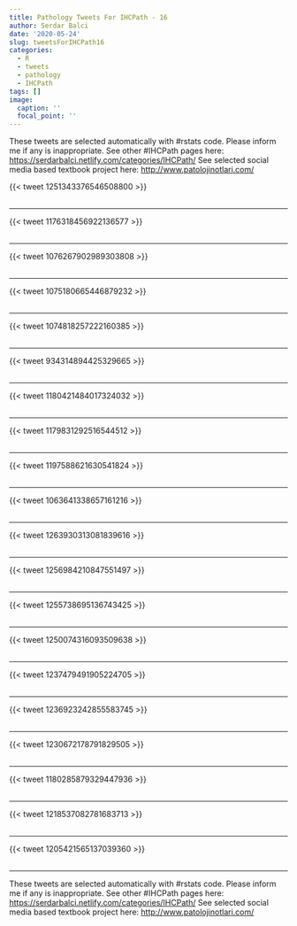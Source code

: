 ```yaml
---
title: Pathology Tweets For IHCPath - 16
author: Serdar Balci
date: '2020-05-24'
slug: tweetsForIHCPath16
categories:
  - R
  - tweets
  - pathology
  - IHCPath
tags: []
image:
  caption: ''
  focal_point: ''
---
```



These tweets are selected automatically with #rstats code. Please inform me if any is inappropriate.
See other #IHCPath pages here: https://serdarbalci.netlify.com/categories/IHCPath/ 
See selected social media based textbook project here: http://www.patolojinotlari.com/

{{< tweet 1251343376546508800 >}}
<br>
<br>
<hr>
{{< tweet 1176318456922136577 >}}
<br>
<br>
<hr>
{{< tweet 1076267902989303808 >}}
<br>
<br>
<hr>
{{< tweet 1075180665446879232 >}}
<br>
<br>
<hr>
{{< tweet 1074818257222160385 >}}
<br>
<br>
<hr>
{{< tweet 934314894425329665 >}}
<br>
<br>
<hr>
{{< tweet 1180421484017324032 >}}
<br>
<br>
<hr>
{{< tweet 1179831292516544512 >}}
<br>
<br>
<hr>
{{< tweet 1197588621630541824 >}}
<br>
<br>
<hr>
{{< tweet 1063641338657161216 >}}
<br>
<br>
<hr>
{{< tweet 1263930313081839616 >}}
<br>
<br>
<hr>
{{< tweet 1256984210847551497 >}}
<br>
<br>
<hr>
{{< tweet 1255738695136743425 >}}
<br>
<br>
<hr>
{{< tweet 1250074316093509638 >}}
<br>
<br>
<hr>
{{< tweet 1237479491905224705 >}}
<br>
<br>
<hr>
{{< tweet 1236923242855583745 >}}
<br>
<br>
<hr>
{{< tweet 1230672178791829505 >}}
<br>
<br>
<hr>
{{< tweet 1180285879329447936 >}}
<br>
<br>
<hr>
{{< tweet 1218537082781683713 >}}
<br>
<br>
<hr>
{{< tweet 1205421565137039360 >}}
<br>
<br>
<hr>


These tweets are selected automatically with #rstats code. Please inform me if any is inappropriate.
See other #IHCPath pages here: https://serdarbalci.netlify.com/categories/IHCPath/ 
See selected social media based textbook project here: http://www.patolojinotlari.com/
